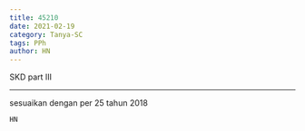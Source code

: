 ```yaml
---
title: 45210
date: 2021-02-19
category: Tanya-SC
tags: PPh
author: HN
---
```


SKD part III

---

sesuaikan dengan per 25 tahun 2018

`HN`
